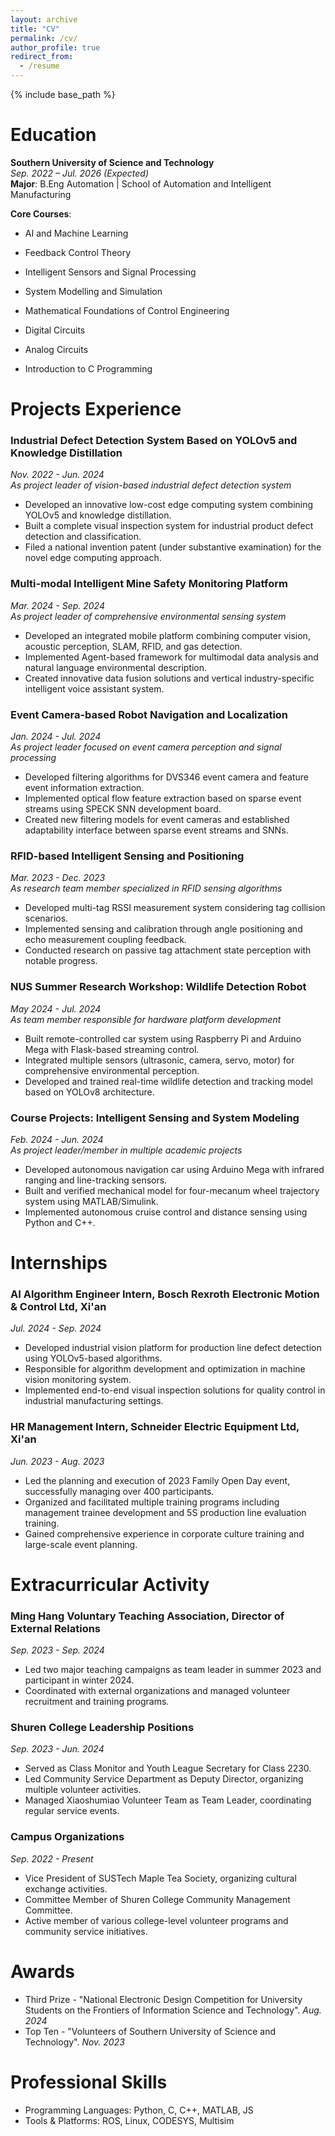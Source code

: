 ```yaml
---
layout: archive
title: "CV"
permalink: /cv/
author_profile: true
redirect_from:
  - /resume
---
```


{% include base_path %}

Education
======
<!--
*Ph.D in Version Control Theory, GitHub University, 2018 (expected)
* M.S. in Jekyll, GitHub University, 2014 
-->
**Southern University of Science and Technology**  
*Sep. 2022 – Jul. 2026 (Expected)*  
**Major**: B.Eng Automation | School of Automation and Intelligent Manufacturing  
<!--**GPA**: 83.36/100-->  
**Core Courses**:  
- AI and Machine Learning
- Feedback Control Theory  
- Intelligent Sensors and Signal Processing 
- System Modelling and Simulation 
- Mathematical Foundations of Control Engineering 
- Digital Circuits 
- Analog Circuits 

- Introduction to C Programming 

Projects Experience
======
### Industrial Defect Detection System Based on YOLOv5 and Knowledge Distillation  
*Nov. 2022 - Jun. 2024*  
*As project leader of vision-based industrial defect detection system*
- Developed an innovative low-cost edge computing system combining YOLOv5 and knowledge distillation.  
- Built a complete visual inspection system for industrial product defect detection and classification.  
- Filed a national invention patent (under substantive examination) for the novel edge computing approach.

### Multi-modal Intelligent Mine Safety Monitoring Platform  
*Mar. 2024 - Sep. 2024*  
*As project leader of comprehensive environmental sensing system*
- Developed an integrated mobile platform combining computer vision, acoustic perception, SLAM, RFID, and gas detection.  
- Implemented Agent-based framework for multimodal data analysis and natural language environmental description.  
- Created innovative data fusion solutions and vertical industry-specific intelligent voice assistant system.

### Event Camera-based Robot Navigation and Localization  
*Jan. 2024 - Jul. 2024*  
*As project leader focused on event camera perception and signal processing*
- Developed filtering algorithms for DVS346 event camera and feature event information extraction.  
- Implemented optical flow feature extraction based on sparse event streams using SPECK SNN development board.  
- Created new filtering models for event cameras and established adaptability interface between sparse event streams and SNNs.

### RFID-based Intelligent Sensing and Positioning  
*Mar. 2023 - Dec. 2023*  
*As research team member specialized in RFID sensing algorithms*
- Developed multi-tag RSSI measurement system considering tag collision scenarios.  
- Implemented sensing and calibration through angle positioning and echo measurement coupling feedback.  
- Conducted research on passive tag attachment state perception with notable progress.

### NUS Summer Research Workshop: Wildlife Detection Robot  
*May 2024 - Jul. 2024*  
*As team member responsible for hardware platform development*
- Built remote-controlled car system using Raspberry Pi and Arduino Mega with Flask-based streaming control.  
- Integrated multiple sensors (ultrasonic, camera, servo, motor) for comprehensive environmental perception.  
- Developed and trained real-time wildlife detection and tracking model based on YOLOv8 architecture.

### Course Projects: Intelligent Sensing and System Modeling  
*Feb. 2024 - Jun. 2024*  
*As project leader/member in multiple academic projects*
- Developed autonomous navigation car using Arduino Mega with infrared ranging and line-tracking sensors.  
- Built and verified mechanical model for four-mecanum wheel trajectory system using MATLAB/Simulink.  
- Implemented autonomous cruise control and distance sensing using Python and C++.

  
Internships
======
### AI Algorithm Engineer Intern, Bosch Rexroth Electronic Motion & Control Ltd, Xi'an  
*Jul. 2024 - Sep. 2024*  
- Developed industrial vision platform for production line defect detection using YOLOv5-based algorithms.  
- Responsible for algorithm development and optimization in machine vision monitoring system.  
- Implemented end-to-end visual inspection solutions for quality control in industrial manufacturing settings.

### HR Management Intern, Schneider Electric Equipment Ltd, Xi'an  
*Jun. 2023 - Aug. 2023*  
- Led the planning and execution of 2023 Family Open Day event, successfully managing over 400 participants.  
- Organized and facilitated multiple training programs including management trainee development and 5S production line evaluation training.  
- Gained comprehensive experience in corporate culture training and large-scale event planning.

Extracurricular Activity
======
### Ming Hang Voluntary Teaching Association, Director of External Relations  
*Sep. 2023 - Sep. 2024*  
- Led two major teaching campaigns as team leader in summer 2023 and participant in winter 2024.  
- Coordinated with external organizations and managed volunteer recruitment and training programs.

### Shuren College Leadership Positions  
*Sep. 2023 - Jun. 2024*  
- Served as Class Monitor and Youth League Secretary for Class 2230.  
- Led Community Service Department as Deputy Director, organizing multiple volunteer activities.  
- Managed Xiaoshumiao Volunteer Team as Team Leader, coordinating regular service events.

### Campus Organizations  
*Sep. 2022 - Present*  
- Vice President of SUSTech Maple Tea Society, organizing cultural exchange activities.  
- Committee Member of Shuren College Community Management Committee.  
- Active member of various college-level volunteer programs and community service initiatives.

  
Awards
======
- Third Prize - "National Electronic Design Competition for University Students on the Frontiers of Information Science and Technology". *Aug. 2024*  
- Top Ten - "Volunteers of Southern University of Science and Technology". *Nov. 2023*

Professional Skills
======
- Programming Languages: Python, C, C++, MATLAB, JS  
- Tools & Platforms: ROS, Linux, CODESYS, Multisim  
